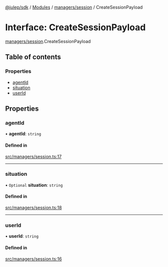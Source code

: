 [@julep/sdk](../README.md) / [Modules](../modules.md) / [managers/session](../modules/managers_session.md) / CreateSessionPayload

# Interface: CreateSessionPayload

[managers/session](../modules/managers_session.md).CreateSessionPayload

## Table of contents

### Properties

- [agentId](managers_session.CreateSessionPayload.md#agentid)
- [situation](managers_session.CreateSessionPayload.md#situation)
- [userId](managers_session.CreateSessionPayload.md#userid)

## Properties

### agentId

• **agentId**: `string`

#### Defined in

[src/managers/session.ts:17](https://github.com/julep-ai/julep/blob/91015ee001128ecd5fec92f5e99c4f01f3d338fe/sdks/ts/src/managers/session.ts#L17)

___

### situation

• `Optional` **situation**: `string`

#### Defined in

[src/managers/session.ts:18](https://github.com/julep-ai/julep/blob/91015ee001128ecd5fec92f5e99c4f01f3d338fe/sdks/ts/src/managers/session.ts#L18)

___

### userId

• **userId**: `string`

#### Defined in

[src/managers/session.ts:16](https://github.com/julep-ai/julep/blob/91015ee001128ecd5fec92f5e99c4f01f3d338fe/sdks/ts/src/managers/session.ts#L16)

